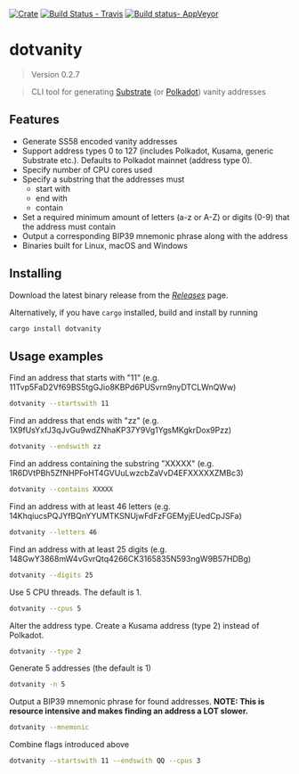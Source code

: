 [![Crate](https://img.shields.io/crates/v/dotvanity.svg)](https://crates.io/crates/dotvanity)
[![Build Status - Travis](https://travis-ci.com/hukkinj1/dotvanity.svg?branch=master)](https://travis-ci.com/hukkinj1/dotvanity)
[![Build status- AppVeyor](https://ci.appveyor.com/api/projects/status/xgyd0s7vo2va9dh7/branch/master?svg=true)](https://ci.appveyor.com/project/hukkinj1/dotvanity/branch/master)
# dotvanity

<!--- Don't edit the version line below manually. Let bump2version do it for you. -->
> Version 0.2.7

> CLI tool for generating [Substrate](https://substrate.dev/) (or [Polkadot](https://polkadot.network/)) vanity addresses


## Features
* Generate SS58 encoded vanity addresses
* Support address types 0 to 127 (includes Polkadot, Kusama, generic Substrate etc.). Defaults to Polkadot mainnet (address type 0).
* Specify number of CPU cores used
* Specify a substring that the addresses must
    * start with
    * end with
    * contain
* Set a required minimum amount of letters (a-z or A-Z) or digits (0-9) that the address must contain
* Output a corresponding BIP39 mnemonic phrase along with the address
* Binaries built for Linux, macOS and Windows

## Installing
Download the latest binary release from the [_Releases_](https://github.com/hukkinj1/dotvanity/releases) page.

Alternatively, if you have `cargo` installed, build and install by running
```bash
cargo install dotvanity
```

## Usage examples
Find an address that starts with "11" (e.g. 11Tvp5FaD2Vf69BS5tgGJio8KBPd6PUSvrn9nyDTCLWnQWw)
```bash
dotvanity --startswith 11
```

Find an address that ends with "zz" (e.g. 1X9fUsYxfJ3qJvGu9wdZNhaKP37Y9Vg1YgsMKgkrDox9Pzz)
```bash
dotvanity --endswith zz
```

Find an address containing the substring "XXXXX" (e.g. 1R6DVtPBh5ZfNHPFoHT4GVUuLwzcbZaVvD4EFXXXXXZMBc3)
```bash
dotvanity --contains XXXXX
```

Find an address with at least 46 letters (e.g. 14KhqiucsPQJYfBQnYYUMTKSNUjwFdFzFGEMyjEUedCpJSFa)
```bash
dotvanity --letters 46
```

Find an address with at least 25 digits (e.g. 148GwY3868mW4vGvrQtq4266CK3165835N593ngW9B57HDBg)
```bash
dotvanity --digits 25
```

Use 5 CPU threads. The default is 1.
```bash
dotvanity --cpus 5
```

Alter the address type. Create a Kusama address (type 2) instead of Polkadot.
```bash
dotvanity --type 2
```

Generate 5 addresses (the default is 1)
```bash
dotvanity -n 5
```

Output a BIP39 mnemonic phrase for found addresses. **NOTE: This is resource intensive and makes finding an address a LOT slower.**
```bash
dotvanity --mnemonic
```

Combine flags introduced above
```bash
dotvanity --startswith 11 --endswith QQ --cpus 3
```
